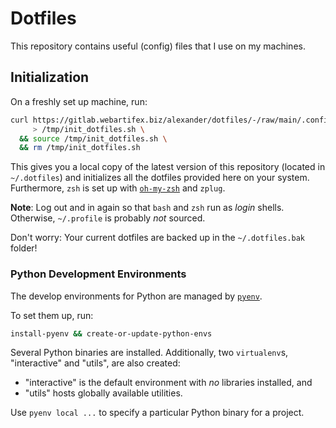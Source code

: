 # Dotfiles

This repository contains useful (config) files that I use on my machines.


## Initialization

On a freshly set up machine, run:

```bash
curl https://gitlab.webartifex.biz/alexander/dotfiles/-/raw/main/.config/shell/init_dotfiles.sh \
     > /tmp/init_dotfiles.sh \
  && source /tmp/init_dotfiles.sh \
  && rm /tmp/init_dotfiles.sh
```

This gives you a local copy of the latest version of this repository
    (located in `~/.dotfiles`)
    and initializes all the dotfiles provided here on your system.
Furthermore, `zsh` is set up with [`oh-my-zsh`](https://ohmyz.sh/) and `zplug`.

**Note**: Log out and in again so that `bash` and `zsh` run as *login* shells.
Otherwise, `~/.profile` is probably *not* sourced.

Don't worry: Your current dotfiles are backed up in the `~/.dotfiles.bak` folder!


### Python Development Environments

The develop environments for Python are managed by [`pyenv`](https://github.com/pyenv/pyenv).

To set them up, run:

```bash
install-pyenv && create-or-update-python-envs
```

Several Python binaries are installed.
Additionally, two `virtualenv`s, "interactive" and "utils", are also created:
 - "interactive" is the default environment with *no* libraries installed, and
 - "utils" hosts globally available utilities.

Use `pyenv local ...` to specify a particular Python binary for a project.
